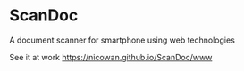 # ScanDoc
A document scanner for smartphone using web technologies

See it at work https://nicowan.github.io/ScanDoc/www